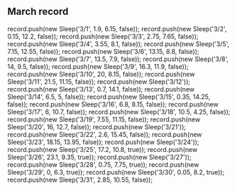 ## March record

record.push(new Sleep('3/1', 1.9, 6.15, false));
record.push(new Sleep('3/2', 0.15, 12.2, false));
record.push(new Sleep('3/3', 2.75, 7.65, false));
record.push(new Sleep('3/4', 3.55, 8.1, false));
record.push(new Sleep('3/5', 7.15, 12.55, false));
record.push(new Sleep('3/6', 13.15, 8.8, false));
record.push(new Sleep('3/7', 13.5, 7.9, false));
record.push(new Sleep('3/8', 14, 9.5, false));
record.push(new Sleep('3/9', 16.3, 11.9, false));
record.push(new Sleep('3/10', 20, 8.15, false));
record.push(new Sleep('3/11', 21.5, 11.15, false));
record.push(new Sleep('3/12'));
record.push(new Sleep('3/13', 0.7, 14.1, false));
record.push(new Sleep('3/14', 6.5, 5, false));
record.push(new Sleep('3/15', 0.35, 14.25, false));
record.push(new Sleep('3/16', 6.8, 8.15, false));
record.push(new Sleep('3/17', 6, 10.7, false));
record.push(new Sleep('3/18', 10.5, 4.25, false));
record.push(new Sleep('3/19', 7.55, 11.15, false));
record.push(new Sleep('3/20', 16, 12.7, false));
record.push(new Sleep('3/21'));
record.push(new Sleep('3/22', 2.6, 15.45, false));
record.push(new Sleep('3/23', 18.15, 13.95, false));
record.push(new Sleep('3/24'));
record.push(new Sleep('3/25', 17.2, 10.8, true));
record.push(new Sleep('3/26', 23.1, 9.35, true));
record.push(new Sleep('3/27'));
record.push(new Sleep('3/28', 0.75, 7.75, true));
record.push(new Sleep('3/29', 0, 6.3, true));
record.push(new Sleep('3/30', 0.05, 8.2, true));
record.push(new Sleep('3/31', 2.85, 10.55, false));